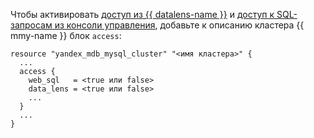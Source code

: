 Чтобы активировать [доступ из {{ datalens-name }}](../../../../managed-mysql/operations/datalens-connect.md) и [доступ к SQL-запросам из консоли управления](../../../../managed-mysql/operations/web-sql-query.md), добавьте к описанию кластера {{ mmy-name }} блок `access`:


```hcl
resource "yandex_mdb_mysql_cluster" "<имя кластера>" {
  ...
  access {
    web_sql   = <true или false>
    data_lens = <true или false>
    ...
  }
  ...
}
```


